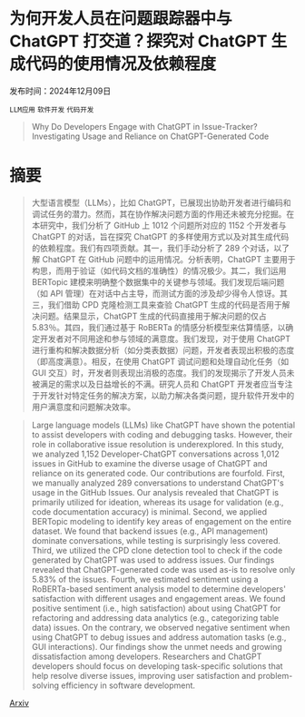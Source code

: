 # 为何开发人员在问题跟踪器中与 ChatGPT 打交道？探究对 ChatGPT 生成代码的使用情况及依赖程度

发布时间：2024年12月09日

`LLM应用` `软件开发` `代码开发`

> Why Do Developers Engage with ChatGPT in Issue-Tracker? Investigating Usage and Reliance on ChatGPT-Generated Code

# 摘要

> 大型语言模型（LLMs），比如 ChatGPT，已展现出协助开发者进行编码和调试任务的潜力。然而，其在协作解决问题方面的作用还未被充分挖掘。在本研究中，我们分析了 GitHub 上 1012 个问题所对应的 1152 个开发者与 ChatGPT 的对话，旨在探究 ChatGPT 的多样使用方式以及对其生成代码的依赖程度。我们有四项贡献。其一，我们手动分析了 289 个对话，以了解 ChatGPT 在 GitHub 问题中的运用情况。分析表明，ChatGPT 主要用于构思，而用于验证（如代码文档的准确性）的情况极少。其二，我们运用 BERTopic 建模来明确整个数据集中的关键参与领域。我们发现后端问题（如 API 管理）在对话中占主导，而测试方面的涉及却少得令人惊讶。其三，我们借助 CPD 克隆检测工具来查验 ChatGPT 生成的代码是否用于解决问题。结果显示，ChatGPT 生成的代码直接用于解决问题的仅占 5.83％。其四，我们通过基于 RoBERTa 的情感分析模型来估算情感，以确定开发者对不同用途和参与领域的满意度。我们发现，对于使用 ChatGPT 进行重构和解决数据分析（如分类表数据）问题，开发者表现出积极的态度（即高度满意）。相反，在使用 ChatGPT 调试问题和处理自动化任务（如 GUI 交互）时，开发者则表现出消极的态度。我们的发现揭示了开发人员未被满足的需求以及日益增长的不满。研究人员和 ChatGPT 开发者应当专注于开发针对特定任务的解决方案，以助力解决各类问题，提升软件开发中的用户满意度和问题解决效率。

> Large language models (LLMs) like ChatGPT have shown the potential to assist developers with coding and debugging tasks. However, their role in collaborative issue resolution is underexplored. In this study, we analyzed 1,152 Developer-ChatGPT conversations across 1,012 issues in GitHub to examine the diverse usage of ChatGPT and reliance on its generated code. Our contributions are fourfold. First, we manually analyzed 289 conversations to understand ChatGPT's usage in the GitHub Issues. Our analysis revealed that ChatGPT is primarily utilized for ideation, whereas its usage for validation (e.g., code documentation accuracy) is minimal. Second, we applied BERTopic modeling to identify key areas of engagement on the entire dataset. We found that backend issues (e.g., API management) dominate conversations, while testing is surprisingly less covered. Third, we utilized the CPD clone detection tool to check if the code generated by ChatGPT was used to address issues. Our findings revealed that ChatGPT-generated code was used as-is to resolve only 5.83\% of the issues. Fourth, we estimated sentiment using a RoBERTa-based sentiment analysis model to determine developers' satisfaction with different usages and engagement areas. We found positive sentiment (i.e., high satisfaction) about using ChatGPT for refactoring and addressing data analytics (e.g., categorizing table data) issues. On the contrary, we observed negative sentiment when using ChatGPT to debug issues and address automation tasks (e.g., GUI interactions). Our findings show the unmet needs and growing dissatisfaction among developers. Researchers and ChatGPT developers should focus on developing task-specific solutions that help resolve diverse issues, improving user satisfaction and problem-solving efficiency in software development.

[Arxiv](https://arxiv.org/abs/2412.06757)